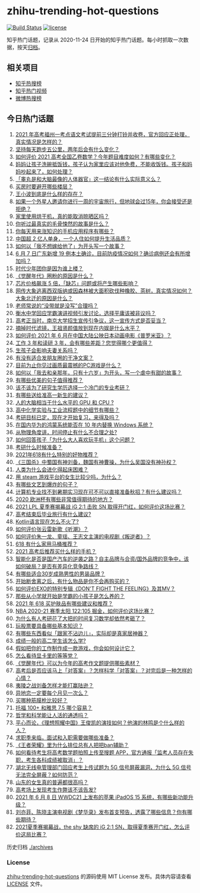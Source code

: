 # zhihu-trending-hot-questions

[![Build Status](https://github.com/justjavac/zhihu-trending-hot-questions/workflows/ci/badge.svg?branch=master)](https://github.com/justjavac/zhihu-trending-hot-questions/actions)
[![license](https://img.shields.io/github/license/justjavac/zhihu-trending-hot-questions)](https://github.com/justjavac/zhihu-trending-hot-questions/blob/master/LICENSE)

知乎热门话题，记录从 2020-11-24 日开始的知乎热门话题。每小时抓取一次数据，按天[归档](./archives)。

## 相关项目

- [知乎热搜榜](https://github.com/justjavac/zhihu-trending-top-search)
- [知乎热门视频](https://github.com/justjavac/zhihu-trending-hot-video)
- [微博热搜榜](https://github.com/justjavac/weibo-trending-hot-search)

## 今日热门话题

<!-- BEGIN -->
<!-- 最后更新时间 Wed Jun 09 2021 08:13:51 GMT+0800 (China Standard Time) -->

1. [2021
   年高考福州一考点语文考试提前三分钟打铃并收卷，官方回应正处理，真实情况是怎样的？](https://www.zhihu.com/question/463603842)
2. [坚持每天跑步五公里，两年后会有什么变化？](https://www.zhihu.com/question/418315082)
3. [如何评价 2021
   高考全国乙卷数学？今年题目难度如何？有哪些变化？](https://www.zhihu.com/question/463681824)
4. [妈妈让孩子洗碗抵饭钱，孩子认为家里应该对他免费，不能收饭钱。孩子和妈妈吵起来了，如何处理？](https://www.zhihu.com/question/463356821)
5. [「睾丸是和大脑最像的人体器官」这一结论有什么实际意义么？](https://www.zhihu.com/question/463156456)
6. [买房时要避开哪些楼层？](https://www.zhihu.com/question/447920355)
7. [王小波到底是什么样的存在？](https://www.zhihu.com/question/27333174)
8. [如果一个外星人邀请你进行一周的宇宙旅行，但地球会过15年，你会接受还是拒绝？](https://www.zhihu.com/question/463336626)
9. [家里使用烘干机，真的能取消晾晒区吗？](https://www.zhihu.com/question/450607143)
10. [你听过最真实的毛骨悚然的故事是什么？](https://www.zhihu.com/question/458168131)
11. [你每天用来涨知识的手机应用程序有哪些？](https://www.zhihu.com/question/22043338)
12. [中国超 2 亿人单身，一个人住如何提升生活品质？](https://www.zhihu.com/question/455461691)
13. [如何以「我不想嫁给他了」为开头写一个故事？](https://www.zhihu.com/question/450473110)
14. [6 月 7 日广东新增 19
    例本土确诊，目前防疫情况如何？确诊病例还会有所增加吗？](https://www.zhihu.com/question/463806780)
15. [时代少年团你是因为谁上楼？](https://www.zhihu.com/question/463419353)
16. [《觉醒年代》圈粉的原因是什么？](https://www.zhihu.com/question/460648920)
17. [芯片价格飙涨 5 倍，「缺芯」问题或将产生哪些影响？](https://www.zhihu.com/question/463574415)
18. [网传大象逃离西双版纳或因森林被大面积砍伐种橡胶、茶树，真实情况如何？大象北迁的原因是什么？](https://www.zhihu.com/question/463575906)
19. [老师常说的“没带就是没写”合理吗？](https://www.zhihu.com/question/457033055)
20. [衡水中学回应学霸演讲视频引发讨论，选择平庸该被非议吗？](https://www.zhihu.com/question/462967509)
21. [高考正当时，南京大学招生宣传引争议，这一宣传方式是否妥当？](https://www.zhihu.com/question/463702038)
22. [摘掉时代滤镜，王祖贤颜值放到现在内娱是什么水平？](https://www.zhihu.com/question/460820502)
23. [如何评价 2021 年 6
    月在中国大陆公映日本动画电影《普罗米亚》？](https://www.zhihu.com/question/462217273)
24. [工作 3 年和读研 3 年，会有哪些差距？您觉得哪个更值得？](https://www.zhihu.com/question/463621272)
25. [生孩子会影响夫妻关系吗？](https://www.zhihu.com/question/369792300)
26. [有没有适合发朋友圈的干净文案？](https://www.zhihu.com/question/427302918)
27. [目前为止你见过画质最震撼的PC游戏是什么？](https://www.zhihu.com/question/334549140)
28. [如何以「我去和亲那年，只有十六岁」为开头，写一个虐中有甜的故事？](https://www.zhihu.com/question/437988845)
29. [有哪些优美的句子值得推荐？](https://www.zhihu.com/question/459600599)
30. [该不该为了研究生学历选择一个冷门的专业考研？](https://www.zhihu.com/question/458850143)
31. [有哪些送给准高一新生的建议？](https://www.zhihu.com/question/49779691)
32. [人的大脑相当于什么水平的 GPU 和 CPU ?](https://www.zhihu.com/question/404006982)
33. [高中化学实验与工业流程题中的细节有哪些？](https://www.zhihu.com/question/383773565)
34. [考研目标已定，现在才开始复习，来得及吗？](https://www.zhihu.com/question/463136813)
35. [在国内华为的鸿蒙系统能否在 10 年内替换 Windows
    系统？](https://www.zhihu.com/question/462366986)
36. [从物理角度讲，时间停止有什么不合理之处?](https://www.zhihu.com/question/463532554)
37. [如何回答孩子「为什么大人喜欢玩手机」这个问题？](https://www.zhihu.com/question/447361406)
38. [考研什么时候准备？](https://www.zhihu.com/question/46869085)
39. [2021年618有什么特别的好物推荐？](https://www.zhihu.com/question/461478895)
40. [《三国杀》中蜀国有神刘备，魏国有神曹操，为什么吴国没有神孙权？](https://www.zhihu.com/question/463422109)
41. [人类为什么会进化得起床困难？](https://www.zhihu.com/question/463105583)
42. [用 steam 游戏平台的女生比较少吗，为什么？](https://www.zhihu.com/question/451787400)
43. [有哪些文艺到爆炸的句子？](https://www.zhihu.com/question/308829198)
44. [计算机专业找不到暑期实习现在可不可以直接准备秋招？有什么建议吗？](https://www.zhihu.com/question/459194394)
45. [2020 欧洲杯有哪些非常值得期待的地方？](https://www.zhihu.com/question/463813116)
46. [2021 LPL 夏季赛揭幕战 iG 2:1 击败 SN
    取得开门红，如何评价这场比赛？](https://www.zhihu.com/question/463732484)
47. [高考结束后毕业旅行有什么建议?](https://www.zhihu.com/question/459962607)
48. [Kotlin语言现在怎么不火了?](https://www.zhihu.com/question/461471019)
49. [如何评价张云雷新歌《听潮》？](https://www.zhihu.com/question/463789122)
50. [如何评价朱一龙、童瑶、王志文主演的电视剧《叛逆者》？](https://www.zhihu.com/question/388601614)
51. [618 有什么家用马桶推荐？](https://www.zhihu.com/question/280899557)
52. [2021 高考后推荐买什么样的手机？](https://www.zhihu.com/question/460386683)
53. [智能化是否是国产汽车的逆袭之路？自主品牌与合资/国外品牌的竞争中，该如何破局？是否有差异化竞争路线？](https://www.zhihu.com/question/436854466)
54. [有哪些适合30岁成熟男性的男装品牌？](https://www.zhihu.com/question/265777777)
55. [开始断舍离之后，有什么物品是你不会再购买的？](https://www.zhihu.com/question/457895008)
56. [如何评价EXO的特别专辑《DON'T FIGHT THE
    FEELING》及其MV？](https://www.zhihu.com/question/458831246)
57. [那些从小学就开始是学霸的小孩子是怎么养的？](https://www.zhihu.com/question/427567462)
58. [2021 年 618 买护肤品有哪些建议和推荐？](https://www.zhihu.com/question/397144646)
59. [NBA 2020-21 赛季太阳 122:105
    掘金，如何评价这场比赛？](https://www.zhihu.com/question/463814681)
60. [为什么有人考研花了大把的时间复习数学却依然考砸了？](https://www.zhihu.com/question/390760713)
61. [玩股票要具备哪些基本知识？](https://www.zhihu.com/question/19807409)
62. [有哪些东西看似「跟家不沾边儿」，实际却是真家居神器？](https://www.zhihu.com/question/454606011)
63. [成绩一般的高二学生该怎么学?](https://www.zhihu.com/question/463170914)
64. [假如把你的工作制作成一款游戏，你会如何设计它？](https://www.zhihu.com/question/462775862)
65. [怎么看待显卡里的等等党？](https://www.zhihu.com/question/448323212)
66. [《觉醒年代》可以为今年的高考作文题提供哪些素材？](https://www.zhihu.com/question/463608592)
67. [高考后是否应该马上「对答案」？怎样科学「对答案」？对完后是一种怎样的心情？](https://www.zhihu.com/question/463614773)
68. [夷陵之战刘备怎样才能打赢陆逊？](https://www.zhihu.com/question/463713654)
69. [异地恋一定要每个月见一次么？](https://www.zhihu.com/question/459310231)
70. [买哪种筋膜枪比较好？](https://www.zhihu.com/question/376327980)
71. [托福 100+ 和雅思 7.5 哪个容易？](https://www.zhihu.com/question/26489793)
72. [哲学和科学能让人活的通透吗？](https://www.zhihu.com/question/463258300)
73. [平心而论，《理想照耀中国》王俊凯的演技如何？他演的林鸣是个什么样的人？](https://www.zhihu.com/question/463762791)
74. [求职季来临，面试和入职需要做哪些准备？](https://www.zhihu.com/question/462924309)
75. [《王者荣耀》里为什么排位总有人把把ban辅助？](https://www.zhihu.com/question/461168119)
76. [如何看待考生将高考数学题拍照上传至搜题
    APP，官方通报「监考人员存在失职，考生各科成绩被取消」？](https://www.zhihu.com/question/463826989)
77. [湖北无线电管理部门回应考生上传试题为 5G 信号屏蔽漏洞，为什么 5G
    信号无法完全屏蔽？如何防范？](https://www.zhihu.com/question/463853973)
78. [山东的女生真的普遍都很高吗？](https://www.zhihu.com/question/389402145)
79. [高考场上发现考生作弊该不该告发?](https://www.zhihu.com/question/463567379)
80. [2021 年 6 月 8 日 WWDC21 上发布的苹果 iPadOS 15
    系统，有哪些新功能升级？](https://www.zhihu.com/question/463792155)
81. [刘亦菲、陈晓主演电视剧《梦华录》发布首支预告，透露了哪些信息？你有哪些期待？](https://www.zhihu.com/question/463707226)
82. [2021夏季赛揭幕战，the shy 缺席的 iG 2:1
    SN，取得夏季赛开门红，怎么评价这局比赛？](https://www.zhihu.com/question/463714199)

<!-- END -->

历史归档 [./archives](./archives)

### License

[zhihu-trending-hot-questions](https://github.com/justjavac/zhihu-trending-hot-questions)
的源码使用 MIT License 发布。具体内容请查看 [LICENSE](./LICENSE) 文件。
